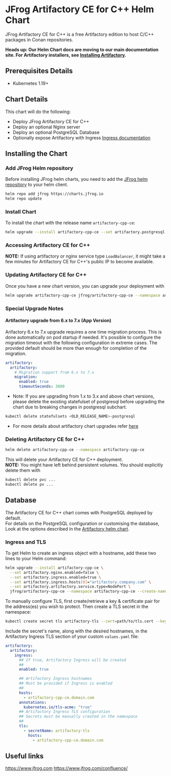 # JFrog Artifactory CE for C++ Helm Chart

JFrog Artifactory CE for C++ is a free Artifactory edition to host C/C++ packages in Conan repositories.

**Heads up: Our Helm Chart docs are moving to our main documentation site. For Artifactory installers, see [Installing Artifactory](https://www.jfrog.com/confluence/display/JFROG/Installing+Artifactory).**

## Prerequisites Details

* Kubernetes 1.19+

## Chart Details
This chart will do the following:

* Deploy JFrog Artifactory CE for C++
* Deploy an optional Nginx server
* Deploy an optional PostgreSQL Database
* Optionally expose Artifactory with Ingress [Ingress documentation](https://kubernetes.io/docs/concepts/services-networking/ingress/)

## Installing the Chart

### Add JFrog Helm repository

Before installing JFrog helm charts, you need to add the [JFrog helm repository](https://charts.jfrog.io) to your helm client.

```bash
helm repo add jfrog https://charts.jfrog.io
helm repo update
```

### Install Chart
To install the chart with the release name `artifactory-cpp-ce`:
```bash
helm upgrade --install artifactory-cpp-ce --set artifactory.postgresql.postgresqlPassword=<postgres_password> jfrog/artifactory-cpp-ce --namespace artifactory-cpp-ce --create-namespace
```

### Accessing Artifactory CE for C++
**NOTE:** If using artifactory or nginx service type `LoadBalancer`, it might take a few minutes for Artifactory CE for C++'s public IP to become available.

### Updating Artifactory CE for C++
Once you have a new chart version, you can upgrade your deployment with
```bash
helm upgrade artifactory-cpp-ce jfrog/artifactory-cpp-ce --namespace artifactory-cpp-ce --create-namespace
```

### Special Upgrade Notes
#### Artifactory upgrade from 6.x to 7.x (App Version)
Arifactory 6.x to 7.x upgrade requires a one time migration process. This is done automatically on pod startup if needed.
It's possible to configure the migration timeout with the following configuration in extreme cases. The provided default should be more than enough for completion of the migration.
```yaml
artifactory:
  artifactory:
    # Migration support from 6.x to 7.x
    migration:
      enabled: true
      timeoutSeconds: 3600
```
* Note: If you are upgrading from 1.x to 3.x and above chart versions, please delete the existing statefulset of postgresql before upgrading the chart due to breaking changes in postgresql subchart.
```bash
kubectl delete statefulsets <OLD_RELEASE_NAME>-postgresql
```
* For more details about artifactory chart upgrades refer [here](https://github.com/jfrog/charts/blob/master/stable/artifactory/UPGRADE_NOTES.md)

### Deleting Artifactory CE for C++

```bash                                                                                                                                                                 
helm delete artifactory-cpp-ce --namespace artifactory-cpp-ce                                                                                                                                 
``` 

This will delete your Artifactory CE for C++ deployment.<br>
**NOTE:** You might have left behind persistent volumes. You should explicitly delete them with
```bash
kubectl delete pvc ...
kubectl delete pv ...
```

## Database
The Artifactory CE for C++ chart comes with PostgreSQL deployed by default.<br>
For details on the PostgreSQL configuration or customising the database, Look at the options described in the [Artifactory helm chart](https://github.com/jfrog/charts/tree/master/stable/artifactory).

### Ingress and TLS
To get Helm to create an ingress object with a hostname, add these two lines to your Helm command:
```bash
helm upgrade --install artifactory-cpp-ce \
  --set artifactory.nginx.enabled=false \
  --set artifactory.ingress.enabled=true \
  --set artifactory.ingress.hosts[0]="artifactory.company.com" \
  --set artifactory.artifactory.service.type=NodePort \
  jfrog/artifactory-cpp-ce --namespace artifactory-cpp-ce --create-namespace
```

To manually configure TLS, first create/retrieve a key & certificate pair for the address(es) you wish to protect. Then create a TLS secret in the namespace:

```bash
kubectl create secret tls artifactory-tls --cert=path/to/tls.cert --key=path/to/tls.key
```

Include the secret's name, along with the desired hostnames, in the Artifactory Ingress TLS section of your custom `values.yaml` file:

```yaml
artifactory:
  artifactory:
    ingress:
      ## If true, Artifactory Ingress will be created
      ##
      enabled: true

      ## Artifactory Ingress hostnames
      ## Must be provided if Ingress is enabled
      ##
      hosts:
        - artifactory-cpp-ce.domain.com
      annotations:
        kubernetes.io/tls-acme: "true"
      ## Artifactory Ingress TLS configuration
      ## Secrets must be manually created in the namespace
      ##
      tls:
        - secretName: artifactory-tls
          hosts:
            - artifactory-cpp-ce.domain.com
```

## Useful links
https://www.jfrog.com
https://www.jfrog.com/confluence/
